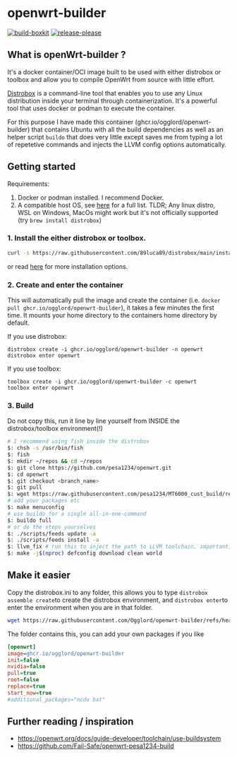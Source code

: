 # openwrt-builder

[![build-boxkit](https://github.com/Ogglord/openwrt-builder/actions/workflows/build-boxkit.yml/badge.svg)](https://github.com/Ogglord/openwrt-builder/actions/workflows/build-boxkit.yml)
[![release-please](https://github.com/Ogglord/openwrt-builder/actions/workflows/release-please.yml/badge.svg?event=push)](https://github.com/Ogglord/openwrt-builder/actions/workflows/release-please.yml)

## What is openWrt-builder ?
It's a docker container/OCI image built to be used with either distrobox or toolbox and allow you to compile OpenWrt from source with little effort.

[Distrobox](https://github.com/89luca89/distrobox/) is a command-line tool that enables you to use any Linux distribution inside your terminal through containerization. It's a powerful tool that uses docker or podman to execute the container.

For this purpose I have made this container (ghcr.io/ogglord/openwrt-builder) that contains Ubuntu with all the build dependencies as well as an helper script ```buildo``` that does very little except saves me from typing a lot of repetetive commands and injects the LLVM config options automatically.

## Getting started

Requirements:
 1. Docker or podman installed. I recommend Docker.
 2. A compatible host OS, see [here](https://github.com/89luca89/distrobox/blob/main/docs/compatibility.md#host-distros) for a full list. TLDR; Any linux distro, WSL on Windows, MacOs might work but it's not officially supported (try ```brew install distrobox```)

### 1. Install the either distrobox or toolbox. 



```bash
curl -s https://raw.githubusercontent.com/89luca89/distrobox/main/install | sudo sh
```
or read [here](https://github.com/89luca89/distrobox/?tab=readme-ov-file#installation) for more installation options.

### 2. Create and enter the container

This will automatically pull the image and create the container (i.e. ```docker pull ghcr.io/ogglord/openwrt-builder```), it takes a few minutes the first time. It mounts your home directory to the containers home directory by default.

If you use distrobox:

    distrobox create -i ghcr.io/ogglord/openwrt-builder -n openwrt
    distrobox enter openwrt
    
If you use toolbox:

    toolbox create -i ghcr.io/ogglord/openwrt-builder -c openwrt
    toolbox enter openwrt

### 3. Build

Do not copy this, run it line by line yourself from INSIDE the distrobox/toolbox environment(!)

```bash
# I recommend using fish inside the distrobox
$: chsh -s /usr/bin/fish
$: fish
$: mkdir ~/repos && cd ~/repos
$: git clone https://github.com/pesa1234/openwrt.git
$: cd openwrt
$: git checkout <branch_name>
$: git pull
$: wget https://raw.githubusercontent.com/pesa1234/MT6000_cust_build/refs/heads/main/config_file/.config
# add your packages etc
$: make menuconfig
# use buildo for a single all-in-one-command
$: buildo full
# or do the steps yourselves
$: ./scripts/feeds update -a
$: ./scripts/feeds install -a
$: llvm_fix # run this to inject the path to LLVM toolchain, important, this is done by buildo command
$: make -j$(nproc) defconfig download clean world
```

## Make it easier
Copy the distrobox.ini to any folder, this allows you to type ```distrobox assemble create```to create the distrobox environment, and ```distrobox enter```to enter the environment when you are in that folder.
```bash
wget https://raw.githubusercontent.com/Ogglord/openwrt-builder/refs/heads/main/distrobox.ini
```

The folder contains this, you can add your own packages if you like

```ini
[openwrt]
image=ghcr.io/ogglord/openwrt-builder
init=false
nvidia=false
pull=true
root=false
replace=true
start_now=true
#additional_packages="ncdu bat"
```


## Further reading / inspiration

 - https://openwrt.org/docs/guide-developer/toolchain/use-buildsystem
 - https://github.com/Fail-Safe/openwrt-pesa1234-build

